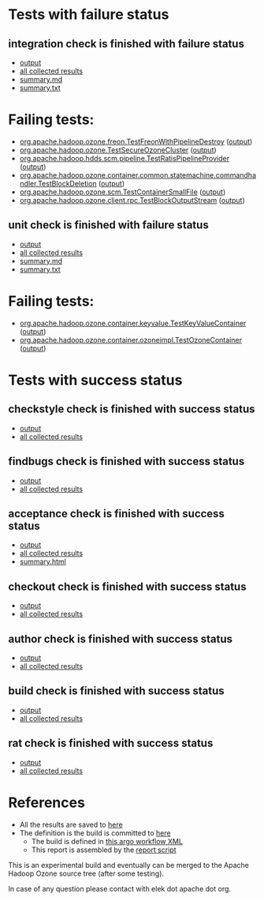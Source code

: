 # Tests with failure status

## integration check is finished with failure status

   * [output](https://raw.githubusercontent.com/elek/ozone-ci/master/pr/pr-hdds-2120-pf7zr/integration/output.log)
   * [all collected results](https://github.com/elek/ozone-ci/tree/master/pr/pr-hdds-2120-pf7zr/integration)
   * [summary.md](https://github.com/elek/ozone-ci/tree/master/pr/pr-hdds-2120-pf7zr/integration/summary.md)
   * [summary.txt](https://github.com/elek/ozone-ci/tree/master/pr/pr-hdds-2120-pf7zr/integration/summary.txt)

# Failing tests: 

 * [org.apache.hadoop.ozone.freon.TestFreonWithPipelineDestroy](hadoop-ozone/tools/org.apache.hadoop.ozone.freon.TestFreonWithPipelineDestroy.txt) ([output](hadoop-ozone/tools/org.apache.hadoop.ozone.freon.TestFreonWithPipelineDestroy-output.txt/))
 * [org.apache.hadoop.ozone.TestSecureOzoneCluster](hadoop-ozone/integration-test/org.apache.hadoop.ozone.TestSecureOzoneCluster.txt) ([output](hadoop-ozone/integration-test/org.apache.hadoop.ozone.TestSecureOzoneCluster-output.txt/))
 * [org.apache.hadoop.hdds.scm.pipeline.TestRatisPipelineProvider](hadoop-ozone/integration-test/org.apache.hadoop.hdds.scm.pipeline.TestRatisPipelineProvider.txt) ([output](hadoop-ozone/integration-test/org.apache.hadoop.hdds.scm.pipeline.TestRatisPipelineProvider-output.txt/))
 * [org.apache.hadoop.ozone.container.common.statemachine.commandhandler.TestBlockDeletion](hadoop-ozone/integration-test/org.apache.hadoop.ozone.container.common.statemachine.commandhandler.TestBlockDeletion.txt) ([output](hadoop-ozone/integration-test/org.apache.hadoop.ozone.container.common.statemachine.commandhandler.TestBlockDeletion-output.txt/))
 * [org.apache.hadoop.ozone.scm.TestContainerSmallFile](hadoop-ozone/integration-test/org.apache.hadoop.ozone.scm.TestContainerSmallFile.txt) ([output](hadoop-ozone/integration-test/org.apache.hadoop.ozone.scm.TestContainerSmallFile-output.txt/))
 * [org.apache.hadoop.ozone.client.rpc.TestBlockOutputStream](hadoop-ozone/integration-test/org.apache.hadoop.ozone.client.rpc.TestBlockOutputStream.txt) ([output](hadoop-ozone/integration-test/org.apache.hadoop.ozone.client.rpc.TestBlockOutputStream-output.txt/))

## unit check is finished with failure status

   * [output](https://raw.githubusercontent.com/elek/ozone-ci/master/pr/pr-hdds-2120-pf7zr/unit/output.log)
   * [all collected results](https://github.com/elek/ozone-ci/tree/master/pr/pr-hdds-2120-pf7zr/unit)
   * [summary.md](https://github.com/elek/ozone-ci/tree/master/pr/pr-hdds-2120-pf7zr/unit/summary.md)
   * [summary.txt](https://github.com/elek/ozone-ci/tree/master/pr/pr-hdds-2120-pf7zr/unit/summary.txt)

# Failing tests: 

 * [org.apache.hadoop.ozone.container.keyvalue.TestKeyValueContainer](hadoop-hdds/container-service/org.apache.hadoop.ozone.container.keyvalue.TestKeyValueContainer.txt) ([output](hadoop-hdds/container-service/org.apache.hadoop.ozone.container.keyvalue.TestKeyValueContainer-output.txt/))
 * [org.apache.hadoop.ozone.container.ozoneimpl.TestOzoneContainer](hadoop-hdds/container-service/org.apache.hadoop.ozone.container.ozoneimpl.TestOzoneContainer.txt) ([output](hadoop-hdds/container-service/org.apache.hadoop.ozone.container.ozoneimpl.TestOzoneContainer-output.txt/))


# Tests with success status

## checkstyle check is finished with success status

   * [output](https://raw.githubusercontent.com/elek/ozone-ci/master/pr/pr-hdds-2120-pf7zr/checkstyle/output.log)
   * [all collected results](https://github.com/elek/ozone-ci/tree/master/pr/pr-hdds-2120-pf7zr/checkstyle)


## findbugs check is finished with success status

   * [output](https://raw.githubusercontent.com/elek/ozone-ci/master/pr/pr-hdds-2120-pf7zr/findbugs/output.log)
   * [all collected results](https://github.com/elek/ozone-ci/tree/master/pr/pr-hdds-2120-pf7zr/findbugs)


## acceptance check is finished with success status

   * [output](https://raw.githubusercontent.com/elek/ozone-ci/master/pr/pr-hdds-2120-pf7zr/acceptance/output.log)
   * [all collected results](https://github.com/elek/ozone-ci/tree/master/pr/pr-hdds-2120-pf7zr/acceptance)
   * [summary.html](https://elek.github.io/ozone-ci/pr/pr-hdds-2120-pf7zr/acceptance/summary.html)


## checkout check is finished with success status

   * [output](https://raw.githubusercontent.com/elek/ozone-ci/master/pr/pr-hdds-2120-pf7zr/checkout/output.log)
   * [all collected results](https://github.com/elek/ozone-ci/tree/master/pr/pr-hdds-2120-pf7zr/checkout)


## author check is finished with success status

   * [output](https://raw.githubusercontent.com/elek/ozone-ci/master/pr/pr-hdds-2120-pf7zr/author/output.log)
   * [all collected results](https://github.com/elek/ozone-ci/tree/master/pr/pr-hdds-2120-pf7zr/author)


## build check is finished with success status

   * [output](https://raw.githubusercontent.com/elek/ozone-ci/master/pr/pr-hdds-2120-pf7zr/build/output.log)
   * [all collected results](https://github.com/elek/ozone-ci/tree/master/pr/pr-hdds-2120-pf7zr/build)


## rat check is finished with success status

   * [output](https://raw.githubusercontent.com/elek/ozone-ci/master/pr/pr-hdds-2120-pf7zr/rat/output.log)
   * [all collected results](https://github.com/elek/ozone-ci/tree/master/pr/pr-hdds-2120-pf7zr/rat)




# References

 * All the results are saved to [here](https://github.com/elek/ozone-ci/tree/master/pr/pr-hdds-2120-pf7zr/)
 * The definition is the build is committed to [here](https://github.com/elek/argo-ozone)
    * The build is defined in [this argo workflow XML](https://github.com/elek/argo-ozone/blob/master/ozone-build.yaml)
    * This report is assembled by the [report script](https://github.com/elek/argo-ozone/blob/master/scripts/report.sh)

This is an experimental build and eventually can be merged to the Apache Hadoop Ozone source tree (after some testing).

In case of any question please contact with elek dot apache dot org.
